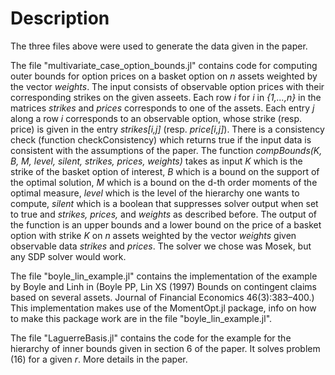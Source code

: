 # Description 

The three files above were used to generate the data given in the paper.

The file "multivariate_case_option_bounds.jl" contains code for computing outer bounds for option prices on a basket option on *n* assets weighted by the vector *weights*. The input consists of observable option prices with their corresponding strikes on the given asseets. Each row *i* for *i* in *{1,...,n}* in the matrices *strikes* and *prices* corresponds to one of the assets. Each entry *j* along a row *i* corresponds to an observable option, whose strike (resp. price) is given in the entry *strikes[i,j]* (resp. *price[i,j]*). There is a consistency check (function checkConsistency) which returns true if the input data is consistent with the assumptions of the paper. The function *compBounds(K, B, M, level, silent, strikes, prices, weights)* takes as input *K* which is the strike of the basket option of interest, *B* which is a bound on the support of the optimal solution, *M* which is a bound on the d-th order moments of the optimal measure, *level* which is the level of the hierarchy one wants to compute, *silent* which is a boolean that suppresses solver output when set to true and *strikes, prices,* and *weights* as described before. The output of the function is an upper bounds and a lower bound on the price of a basket option with strike *K* on *n* assets weighted by the vector *weights* given observable data *strikes* and *prices*. The solver we chose was Mosek, but any SDP solver would work. 

The file "boyle_lin_example.jl" contains the implementation of the example by Boyle and Linh in (Boyle PP, Lin XS (1997) Bounds on contingent claims based on several assets. Journal of Financial Economics 46(3):383–400.) This implementation makes use of the MomentOpt.jl package, info on how to make this package work are in the file "boyle_lin_example.jl". 

The file "LaguerreBasis.jl" contains the code for the example for the hierarchy of inner bounds given in section 6 of the paper. It solves problem (16) for a given *r*. More details in the paper. 
